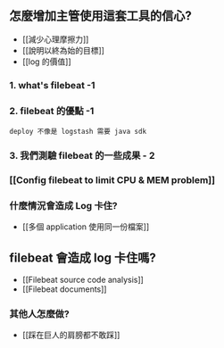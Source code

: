 
## 怎麼增加主管使用這套工具的信心?
* [[減少心理摩擦力]]
* [[說明以終為始的目標]]
* [[log 的價值]]

### 1. what's filebeat -1

### 2. filebeat 的優點 -1
	deploy 不像是 logstash 需要 java sdk
### 3. 我們測驗 filebeat 的一些成果 - 2

### [[Config filebeat to limit CPU & MEM problem]]


### 什麼情況會造成 Log 卡住?
* [[多個 application 使用同一份檔案]]

## filebeat 會造成 log 卡住嗎? 

* [[Filebeat source code analysis]]
* [[Filebeat documents]]


### 其他人怎麼做?
* [[踩在巨人的肩膀都不敢踩]]

